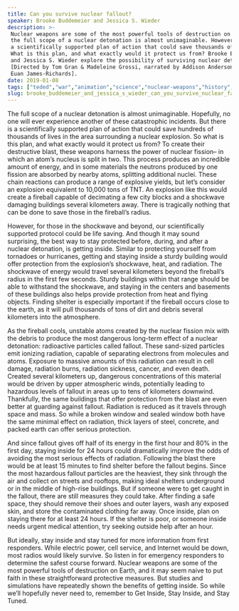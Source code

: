 ```yaml
---
title: Can you survive nuclear fallout?
speaker: Brooke Buddemeier and Jessica S. Wieder
description: >-
 Nuclear weapons are some of the most powerful tools of destruction on Earth, and
 the full scope of a nuclear detonation is almost unimaginable. However, there is
 a scientifically supported plan of action that could save thousands of lives.
 What is this plan, and what exactly would it protect us from? Brooke Buddemeier
 and Jessica S. Wieder explore the possibility of surviving nuclear detonation.
 [Directed by Tom Gran & Madeleine Grossi, narrated by Addison Anderson, music by
 Euan James-Richards].
date: 2019-01-08
tags: ["teded","war","animation","science","nuclear-weapons","history","invention"]
slug: brooke_buddemeier_and_jessica_s_wieder_can_you_survive_nuclear_fallout
---
```


The full scope of a nuclear detonation is almost unimaginable. Hopefully, no one will
ever experience another of these catastrophic incidents. But there is a scientifically
supported plan of action that could save hundreds of thousands of lives in the area
surrounding a nuclear explosion. So what is this plan, and what exactly would it protect
us from? To create their destructive blast, these weapons harness the power of nuclear
fission– in which an atom’s nucleus is split in two. This process produces an incredible 
amount of energy, and in some materials the neutrons produced by one fission are absorbed
by nearby atoms, splitting additional nuclei. These chain reactions can produce a range
of explosive yields, but let’s consider an explosion equivalent to 10,000 tons of TNT. An
explosion like this would create a fireball capable of decimating a few city blocks and a
shockwave damaging buildings several kilometers away. There is tragically nothing that
can be done to save those in the fireball’s radius.

However, for those in the shockwave and beyond, our scientifically supported protocol 
could be life saving. And though it may sound surprising, the best way to stay protected
before, during, and after a nuclear detonation, is getting inside. Similar to protecting
yourself from tornadoes or hurricanes, getting and staying inside a sturdy building
would offer protection from the explosion’s shockwave, heat, and radiation. The shockwave
of energy would travel several kilometers beyond the fireball’s radius in the first few
seconds. Sturdy buildings within that range should be able to withstand the shockwave, and
staying in the centers and basements of these buildings also helps provide protection
from heat and flying objects. Finding shelter is especially important if the fireball
occurs close to the earth, as it will pull thousands of tons of dirt and debris several
kilometers into the atmosphere.

As the fireball cools, unstable atoms created by the nuclear fission mix with the debris
to produce the most dangerous long-term effect of a nuclear detonation: radioactive
particles called fallout. These sand-sized particles emit ionizing radiation, capable of
separating electrons from molecules and atoms. Exposure to massive amounts of this 
radiation can result in cell damage, radiation burns, radiation sickness, cancer, and
even death. Created several kilometers up, dangerous concentrations of this material would
be driven by upper atmospheric winds, potentially leading to hazardous levels of fallout
in areas up to tens of kilometers downwind. Thankfully, the same buildings that offer
protection from the blast are even better at guarding against fallout. Radiation is
reduced as it travels through space and mass. So while a broken window and sealed window
both have the same minimal effect on radiation, thick layers of steel, concrete, and
packed earth can offer serious protection.

And since fallout gives off half of its energy in the first hour and 80% in the first
day, staying inside for 24 hours could dramatically improve the odds of avoiding the most
serious effects of radiation. Following the blast there would be at least 15 minutes to
find shelter before the fallout begins. Since the most hazardous fallout particles are the
heaviest, they sink through the air and collect on streets and rooftops, making ideal
shelters underground or in the middle of high-rise buildings. But if someone were to get 
caught in the fallout, there are still measures they could take. After finding a safe
space, they should remove their shoes and outer layers, wash any exposed skin, and store
the contaminated clothing far away. Once inside, plan on staying there for at least 24
hours. If the shelter is poor, or someone inside needs urgent medical attention, try
seeking outside help after an hour.

But ideally, stay inside and stay tuned for more information from first responders. While
electric power, cell service, and Internet would be down, most radios would likely
survive. So listen in for emergency responders to determine the safest course
forward. Nuclear weapons are some of the most powerful tools of destruction on Earth, and
it may seem naive to put faith in these straightforward protective measures. But studies
and simulations have repeatedly shown the benefits of getting inside. So while we’ll
hopefully never need to, remember to Get Inside, Stay Inside, and Stay
Tuned.

<!--
ad_duration=0
event="TED-Ed"
external_start_time=0
intro_duration=0
is_subtitle_required="False"
is_talk_featured="False"
language="en"
language_swap="False"
native_language="en"
number_of_related_talks=6
number_of_speakers=1
number_of_subtitled_videos=0
number_of_tags=7
number_of_talk_download_languages=19
number_of_talk_more_resources=0
number_of_talk_recommendations=0
number_of_talks_take_actions=0
post_ad_duration=0
published_timestamp="2019-01-08 19:52:29"
recording_date="2019-01-08"
speaker_is_published=0
speaker_name="Brooke Buddemeier and Jessica S. Wieder"
talk_name="Can you survive nuclear fallout?"
talks_tags=["teded","war","animation","science","nuclear-weapons","history","invention"]
url_photo_talk="https://s3.amazonaws.com/talkstar-photos/uploads/d0159ce8-e134-4cc0-a9c4-6c63f0fc0e37/nuclearfallout_textless.jpg"
url_webpage="https://www.ted.com/talks/brooke_buddemeier_and_jessica_s_wieder_can_you_survive_nuclear_fallout"
video_type_name="TED-Ed Original"
-->